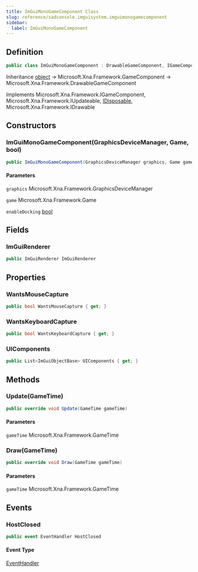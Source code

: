 ```yaml
---
title: ImGuiMonoGameComponent Class
slug: reference/sadconsole.imguisystem.imguimonogamecomponent
sidebar:
  label: ImGuiMonoGameComponent
---
```

## Definition

```csharp title="C#"
public class ImGuiMonoGameComponent : DrawableGameComponent, IGameComponent, IUpdateable, IDisposable, IDrawable
```

Inheritance [object](https://learn.microsoft.com/dotnet/api/system.object/) → Microsoft.Xna.Framework.GameComponent → Microsoft.Xna.Framework.DrawableGameComponent

Implements Microsoft.Xna.Framework.IGameComponent, Microsoft.Xna.Framework.IUpdateable, [IDisposable](https://learn.microsoft.com/dotnet/api/system.idisposable/), Microsoft.Xna.Framework.IDrawable

## Constructors

### ImGuiMonoGameComponent(GraphicsDeviceManager, Game, bool)

```csharp title="C#"
public ImGuiMonoGameComponent(GraphicsDeviceManager graphics, Game game, bool enableDocking)
```

#### Parameters

`graphics` Microsoft.Xna.Framework.GraphicsDeviceManager  

`game` Microsoft.Xna.Framework.Game  

`enableDocking` [bool](https://learn.microsoft.com/dotnet/api/system.boolean/)  


## Fields

### ImGuiRenderer

```csharp title="C#"
public ImGuiRenderer ImGuiRenderer
```

## Properties

### WantsMouseCapture

```csharp title="C#"
public bool WantsMouseCapture { get; }
```

### WantsKeyboardCapture

```csharp title="C#"
public bool WantsKeyboardCapture { get; }
```

### UIComponents

```csharp title="C#"
public List<ImGuiObjectBase> UIComponents { get; }
```

## Methods

### Update(GameTime)

```csharp title="C#"
public override void Update(GameTime gameTime)
```

#### Parameters

`gameTime` Microsoft.Xna.Framework.GameTime  


### Draw(GameTime)

```csharp title="C#"
public override void Draw(GameTime gameTime)
```

#### Parameters

`gameTime` Microsoft.Xna.Framework.GameTime  


## Events

### HostClosed

```csharp title="C#"
public event EventHandler HostClosed
```

#### Event Type

[EventHandler](https://learn.microsoft.com/dotnet/api/system.eventhandler/)